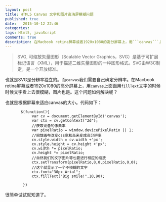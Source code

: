 ```yaml
---
layout: post
title: HTML5 Canvas 文字和图片高清屏模糊问题
published: true
date:   2015-10-12 22:46
categories:
tags: Html5, javaScript
comments: true
description: 在Macbook retina屏幕或者1920x1080的高分屏幕上，用```canvas```上面画用```fillText```文字的时候时候文字看上去很模糊
---
```


>SVG, 可缩放矢量图形（Scalable Vector Graphics，SVG）是基于可扩展标记语言（XML），用于描述二维矢量图形的一种图形格式。SVG由W3C制定，是一个开放标准。

也就是SVG是分辨率独立的。而```canvas```我们需要自己确定分辨率。在Macbook retina屏幕或者1920x1080的高分屏幕上，用```canvas```上面画用```fillText```文字的时候时候文字看上去很模糊，图片也是。这个问题如何解决呢？

也就是根据屏幕来适应canvas的大小。代码如下：

```
       $(function(){
   			var cv = document.getElementById('canvas');
			var ctx = cv.getContext("2d");
			//获取设备的像素率
			var pixelRatio = window.devicePixelRatio || 1;
			//缩放画布改变css宽和高来变成高分辨率
			cv.style.width = cv.width +'px';
			cv.style.height = cv.height +'px';
			cv.width *= pixelRatio;
			cv.height *= pixelRatio;
			//自然我们的文字图片等也要进行相应的缩放
			ctx.setTransform(pixelRatio,0,0,pixelRatio,0,0);
			//这个就显示了一个不模糊的文字
			ctx.font="30px Arial";
			ctx.fillText("Big smile!",10,90);
			
        })
```
很简单试试就知道了。